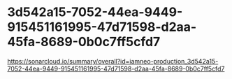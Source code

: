 # 3d542a15-7052-44ea-9449-915451161995-47d71598-d2aa-45fa-8689-0b0c7ff5cfd7
https://sonarcloud.io/summary/overall?id=iamneo-production_3d542a15-7052-44ea-9449-915451161995-47d71598-d2aa-45fa-8689-0b0c7ff5cfd7
